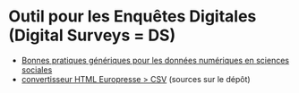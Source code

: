 # Outil pour les Enquêtes Digitales (Digital Surveys = DS)

- [Bonnes pratiques génériques pour les données numériques en sciences sociales](https://github.com/emilienschultz/dstool/blob/main/docs/Bonnes%20pratiques%20donn%C3%A9es%20SHS.md)
- [convertisseur HTML Europresse > CSV](https://dstool.onrender.com/) (sources sur le dépôt)

